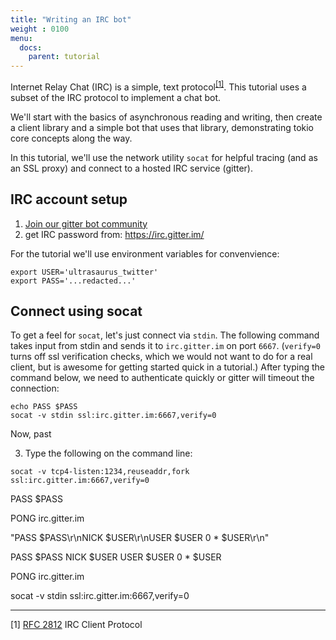 ```yaml
---
title: "Writing an IRC bot"
weight : 0100
menu:
  docs:
    parent: tutorial
---
```


Internet Relay Chat (IRC) is a simple, text protocol<sup>[[1]](#IRC)</sup>. This tutorial uses a subset of the IRC protocol to implement a chat bot. 

We'll start with the basics of asynchronous reading and writing, then create a client library and a simple bot that uses that library, demonstrating tokio core concepts along the way.  

In this tutorial, we'll use the network utility `socat` for helpful tracing (and as an SSL proxy) and connect to a hosted IRC service (gitter).  

## IRC account setup

1. [Join our gitter bot community](https://gitter.im/irc-tokio/community)
2. get IRC password from: https://irc.gitter.im/

For the tutorial we'll use environment variables for convenvience:
```bash,ignore
export USER='ultrasaurus_twitter'
export PASS='...redacted...'
```

## Connect using socat

To get a feel for `socat`, let's just connect via `stdin`.  The following 
command takes input from stdin and sends it to `irc.gitter.im` on port `6667`. (`verify=0` turns off ssl verification checks, which we would not want to do for a real client, but is awesome for getting started quick in a tutorial.)  After typing the command below, we need to authenticate quickly or gitter will timeout the connection:

```
echo PASS $PASS
socat -v stdin ssl:irc.gitter.im:6667,verify=0
```

Now, past 

3. Type the following on the command line:

```
socat -v tcp4-listen:1234,reuseaddr,fork ssl:irc.gitter.im:6667,verify=0
```

PASS $PASS

PONG irc.gitter.im



"PASS $PASS\r\nNICK $USER\r\nUSER $USER 0 * $USER\r\n"


PASS $PASS NICK $USER
USER $USER 0 * $USER


PONG irc.gitter.im

socat -v stdin ssl:irc.gitter.im:6667,verify=0


---

<a name="IRC">[1]</a> [RFC 2812](https://tools.ietf.org/html/rfc2812) IRC Client Protocol








